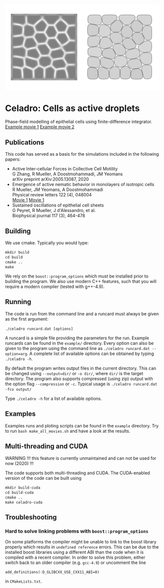 ![screenshot](cells.png)

# Celadro: Cells as active droplets

Phase-field modelling of epithelial cells using finite-difference integrator.<br/>
[Example movie 1](assets/movie1.mp4?raw=true) [Example movie 2](assets/movie2.mp4?raw=true)

## Publications

This code has served as a basis for the simulations included in the following papers:

- Active Inter-cellular Forces in Collective Cell Motility  
  G Zhang, R Mueller, A Doostmohammadi, JM Yeomans  
  arXiv preprint arXiv:2005.13087, 2020
- Emergence of active nematic behavior in monolayers of isotropic cells  
  R Mueller, JM Yeomans, A Doostmohammadi  
  Physical review letters 122 (4), 048004  
  [Movie 1](https://arxiv.org/src/1811.05040v2/anc/movie_1.mp4) [Movie 1](https://arxiv.org/src/1811.05040v2/anc/movie_2.mp4)
- Sustained oscillations of epithelial cell sheets  
  G Peyret, R Mueller, J d'Alessandro, et al.  
  Biophysical journal 117 (3), 464-478

## Building

We use cmake. Typically you would type:
```
mkdir build
cd build
cmake ..
make
```

We rely on the `boost::program_options` which must be installed prior to
building the program. We also use modern C++ features, such that you will
require a modern compiler (tested with g++-4.9).

## Running

The code is run from the command line and a runcard must always be given as the
first argument:

`./celadro runcard.dat [options]`

A runcard is a simple file providing the parameters for the run. Example
runcards can be found in the `example/` directory. Every option can also be
given to the program using the command line as `./celadro runcard.dat --option=arg`.
A complete list of available options can be obtained by typing `./celadro -h`.

By default the program writes output files in the current directory. This can be
changed using `--output=dir/` or `-o dir/`, where `dir/` is the target
directory. The program also supports compressed (using zip) output with the option
flag `--compression` or `-c`. Typical usage is `./celadro runcard.dat -fco output/`

Type `./celadro -h` for a list of available options.

## Examples

Examples runs and ploting scripts can be found in the `example` directory. Try
to run `bash make_all_movies.sh` and have a look at the results.

## Multi-threading and CUDA

WARNING !!! this feature is currently unmaintained and can not be used for now (2020) !!!

The code supports both multi-threading and CUDA. The CUDA-enabled version of
the code can be built using
```
mkdir build-cuda
cd build-cuda
cmake ..
make celadro-cuda
```

## Troubleshooting

### Hard to solve linking problems with `boost::program_options`

On some platforms the compiler might be unable to link to the boost library properly
which results in `undefined reference` errors. This can be due to the installed boost
libraries using a different ABI than the code when it is compiled with a recent
compiler. In order to solve this problem, either switch back to an older compiler
(e.g. `gcc-4.9`) or uncomment the line
```
add_definitions(-D_GLIBCXX_USE_CXX11_ABI=0)
```
in `CMakeLists.txt`.
